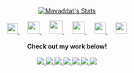 <p align="center">
  <a href="https://github.com/mavaddat" class="rich-diff-level-one">
    <img src="https://github-readme-stats.vercel.app/api?username=mavaddat&title_color=333&text_color=777" alt="Mavaddat's Stats" >
  </a>
</p>

<p align="center">
  <a href="https://dev.to/mavaddat">
    <img src="https://camo.githubusercontent.com/6bc5e62e0bf5e21ab8054b731540529bbc8e01b3/68747470733a2f2f6432666c746978307632653073622e636c6f756466726f6e742e6e65742f6465762d62616467652e737667" width="24px"/>
  </a>
  &emsp;
  <a href= "https://instagram.com/mavaddatj" alt="Instagram">
    <img src="https://img.icons8.com/ios-glyphs/256/000000/instagram-new.svg" width="28px"/>
  </a>
  &emsp;
  <a href="https://www.buymeacoffee.com/mavaddat" alt="Feed my addiction">
    <img src="https://img.icons8.com/ios-glyphs/256/000000/coffee.png" width="30px"/>
  </a> 
  &emsp;
  <a href="https://www.mavaddat.ca" alt="My personal website">
    <img src="https://img.icons8.com/material/256/000000/globe--v1.png" width="28px"/>
  </a>
  &emsp;
  <a href="https://linkedin.com/in/mavaddat" alt="LinkedIn">
    <img src="https://img.icons8.com/ios-filled/256/000000/linkedin.svg" width="26px"/>
  </a>
  &emsp;
  <a href="https://discord.gg/KzzTBbr" alt="Discord Server">
    <img src="https://img.icons8.com/ios-filled/256/000000/discord-logo.png" width="26px"/>
  </a>
  <br><br>
  <strong>Check out my work below!</strong>
  <br><br>
  <a href="https://stackoverflow.com/users/1757756/mavaddat-javid">
    <img src="https://img.shields.io/stackexchange/stackoverflow/r/1757756">
  </a>
  <a href="https://security.stackexchange.com/users/32048/mavaddat-javid">
    <img src="https://img.shields.io/stackexchange/security/r/32048">
  </a>
  <a href="https://dev.to/mavaddat">
    <img src="https://img.shields.io/badge/visits/mavaddat/mavaddat?style=flat-square&color=black&logo=github">
  </a>
  <a href="https://dev.to/mavaddat">
    <img src="https://img.shields.io/badge/years/mavaddat?style=flat-square&color=black&logo=github">
  </a>
  <a href="https://badges.mavaddat.dev">
    <img src="https://img.shields.io/badge/repos/mavaddat?style=flat-square&color=black&logo=github">
  </a>
  <a href="https://dev.to/mavaddat">
    <img src="https://img.shields.io/badge/gists/mavaddat?style=flat-square&color=black&logo=github">
  </a>
  <a href="https://dev.to/mavaddat">
    <img src="https://img.shields.io/badge/commits/monthly/mavaddat?style=flat-square&color=black&logo=github">
  </a>
</p>
